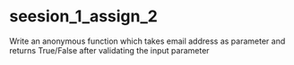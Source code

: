 # seesion_1_assign_2
Write an anonymous function which takes email address as parameter and returns True/False after validating the input parameter
